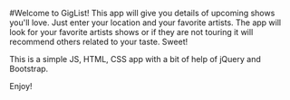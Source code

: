 #Welcome to GigList!
 This app will give you details of upcoming shows you'll love. Just enter your location and your favorite artists. The app will look for your favorite artists shows or if they are not touring it will recommend others related to your taste. Sweet!

 This is a simple JS, HTML, CSS app with a bit of help of jQuery and Bootstrap.

 Enjoy! 
